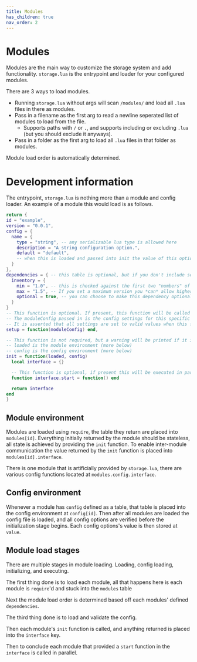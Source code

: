 ```yaml
---
title: Modules
has_children: true
nav_order: 2
---
```

# Modules
Modules are the main way to customize the storage system and add functionality. `storage.lua` is the entrypoint and loader for your configured modules.

There are 3 ways to load modules. 
* Running `storage.lua` without args will scan `/modules/` and load all `.lua` files in there as modules.
* Pass in a filename as the first arg to read a newline seperated list of modules to load from the file.
  * Supports paths with `/` or `.`, and supports including or excluding `.lua` (but you should exclude it anyways).
* Pass in a folder as the first arg to load all `.lua` files in that folder as modules.

Module load order is automatically determined.

# Development information
The entrypoint, `storage.lua` is nothing more than a module and config loader.
An example of a module this would load is as follows.
```lua
return {
id = "example",
version = "0.0.1",
config = {
  name = {
    type = "string", -- any serializable lua type is allowed here
    description = "A string configuration option.",
    default = "default",
    -- when this is loaded and passed into init the value of this option will be at ["value"]
  }
},
dependencies = { -- this table is optional, but if you don't include something you're dependant on it may be loaded out of order.
  inventory = {
    min = "1.0", -- this is checked against the first two "numbers" of the module semver. By default the MINOR version is allowed to be anything greater than provided, and MAJOR must be same as provided.
    max = "1.5", -- If you set a maximum version you *can* allow higher MAJOR versions. But this isn't required.
    optional = true, -- you can choose to make this dependency optional, if it's optional this will only effect load order.
  }
}
-- This function is optional. If present, this function will be called whenever a nil config option is encountered in this module's settings.
-- The moduleConfig passed in is the config settings for this specific module.
-- It is asserted that all settings are set to valid values when this function returns.
setup = function(moduleConfig) end,

-- This function is not required, but a warning will be printed if it is not present.
-- loaded is the module environment (more below)
-- config is the config environment (more below)
init = function(loaded, config)
  local interface = {}

  -- This function is optional, if present this will be executed in parallel with all other modules.
  function interface.start = function() end

  return interface
end
}
```

## Module environment
Modules are loaded using `require`, the table they return are placed into `modules[id]`.
Everything initially returned by the module should be stateless, all state is achieved by providing the `init` function.
To enable inter-module communication the value returned by the `init` function is placed into `modules[id].interface`.

There is one module that is artificially provided by `storage.lua`, there are various config functions located at `modules.config.interface`.

## Config environment
Whenever a module has `config` defined as a table, that table is placed into the config environment at `config[id]`. 
Then after all modules are loaded the config file is loaded, and all config options are verified before the initialization stage begins.
Each config options's value is then stored at `value`.

## Module load stages
There are multiple stages in module loading. Loading, config loading, initializing, and executing.

The first thing done is to load each module, all that happens here is each module is `require`'d and stuck into the `modules` table

Next the module load order is determined based off each modules' defined `dependencies`.

The third thing done is to load and validate the config.

Then each module's `init` function is called, and anything returned is placed into the `interface` key.

Then to conclude each module that provided a `start` function in the `interface` is called in parallel.
